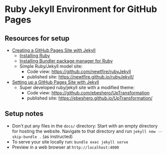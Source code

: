 # Ruby Jekyll Environment for GitHub Pages

## Resources for setup
* [Creating a GitHub Pages Site with Jekyll](https://docs.github.com/en/enterprise-server@3.1/pages/setting-up-a-github-pages-site-with-jekyll/creating-a-github-pages-site-with-jekyll)
     * [Installing Ruby](https://www.ruby-lang.org/en/documentation/installation/)
     * [Installing Bundler package manager for Ruby](https://bundler.io/)
     * Simple Ruby/Jekyll model site: 
          * Code view: <https://github.com/newtfire/rubyJekyll> 
          * published site: <https://newtfire.github.io/rubyJekyll/>
* [Setting up a GitHub Pages Site with Jekyll](https://docs.github.com/en/enterprise-server@3.1/pages/setting-up-a-github-pages-site-with-jekyll/adding-content-to-your-github-pages-site-using-jekyll) 
     * Super developed ruby/jekyll site with a modified theme:
          * Code view: <https://github.com/ebeshero/UpTransformation>
          * published site: <https://ebeshero.github.io/UpTransformation/>

## Setup notes
* Don't put any files in the `docs/` directory: Start with an empty directory for hosting the website. Navigate to that directory and run `jekyll new --skip-bundle .` (as instructed)
* To serve your site locally run: `bundle exec jekyll serve`
* Preview in a web browser at `http://localhost:4000`

